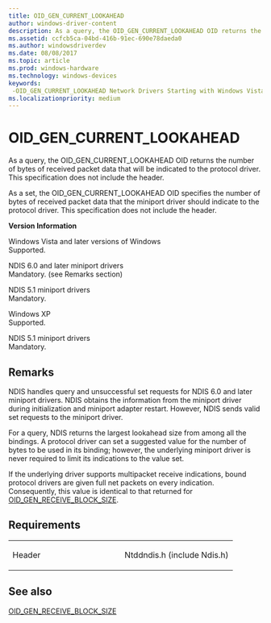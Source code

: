 ```yaml
---
title: OID_GEN_CURRENT_LOOKAHEAD
author: windows-driver-content
description: As a query, the OID_GEN_CURRENT_LOOKAHEAD OID returns the number of bytes of received packet data that will be indicated to the protocol driver.
ms.assetid: ccfcb5ca-04bd-416b-91ec-690e78daeda0
ms.author: windowsdriverdev
ms.date: 08/08/2017
ms.topic: article
ms.prod: windows-hardware
ms.technology: windows-devices
keywords: 
 -OID_GEN_CURRENT_LOOKAHEAD Network Drivers Starting with Windows Vista
ms.localizationpriority: medium
---
```


# OID\_GEN\_CURRENT\_LOOKAHEAD


As a query, the OID\_GEN\_CURRENT\_LOOKAHEAD OID returns the number of bytes of received packet data that will be indicated to the protocol driver. This specification does not include the header.

As a set, the OID\_GEN\_CURRENT\_LOOKAHEAD OID specifies the number of bytes of received packet data that the miniport driver should indicate to the protocol driver. This specification does not include the header.

**Version Information**

<a href="" id="windows-vista-and-later-versions-of-windows"></a>Windows Vista and later versions of Windows  
Supported.

<a href="" id="ndis-6-0-and-later-miniport-drivers"></a>NDIS 6.0 and later miniport drivers  
Mandatory. (see Remarks section)

<a href="" id="ndis-5-1-miniport-drivers"></a>NDIS 5.1 miniport drivers  
Mandatory.

<a href="" id="windows-xp"></a>Windows XP  
Supported.

<a href="" id="ndis-5-1-miniport-drivers"></a>NDIS 5.1 miniport drivers  
Mandatory.

Remarks
-------

NDIS handles query and unsuccessful set requests for NDIS 6.0 and later miniport drivers. NDIS obtains the information from the miniport driver during initialization and miniport adapter restart. However, NDIS sends valid set requests to the miniport driver.

For a query, NDIS returns the largest lookahead size from among all the bindings. A protocol driver can set a suggested value for the number of bytes to be used in its binding; however, the underlying miniport driver is never required to limit its indications to the value set.

If the underlying driver supports multipacket receive indications, bound protocol drivers are given full net packets on every indication. Consequently, this value is identical to that returned for [OID\_GEN\_RECEIVE\_BLOCK\_SIZE](oid-gen-receive-block-size.md).

Requirements
------------

<table>
<colgroup>
<col width="50%" />
<col width="50%" />
</colgroup>
<tbody>
<tr class="odd">
<td><p>Header</p></td>
<td>Ntddndis.h (include Ndis.h)</td>
</tr>
</tbody>
</table>

## See also


[OID\_GEN\_RECEIVE\_BLOCK\_SIZE](oid-gen-receive-block-size.md)

 

 




